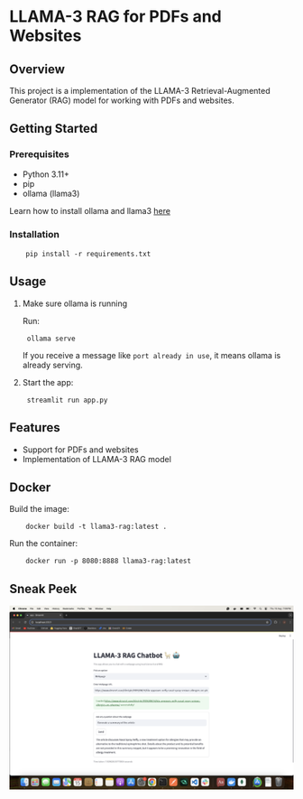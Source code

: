 # LLAMA-3 RAG for PDFs and Websites

## Overview
This project is a implementation of the LLAMA-3 Retrieval-Augmented Generator (RAG) model for working with PDFs and websites.

## Getting Started
### Prerequisites
- Python 3.11+
- pip
- ollama (llama3)

Learn how to install ollama and llama3 [here](https://ollama.com/library/llama3)

### Installation 

        pip install -r requirements.txt

## Usage
1. Make sure ollama is running

    Run: 

        ollama serve

    If you receive a message like ```port already in use```, it means ollama is already serving. 

2. Start the app:

        
        streamlit run app.py


## Features
- Support for PDFs and websites
- Implementation of LLAMA-3 RAG model


## Docker

Build the image:

        docker build -t llama3-rag:latest .

Run the container:

        docker run -p 8080:8888 llama3-rag:latest

## Sneak Peek
![alt text](./imgs/image.png)